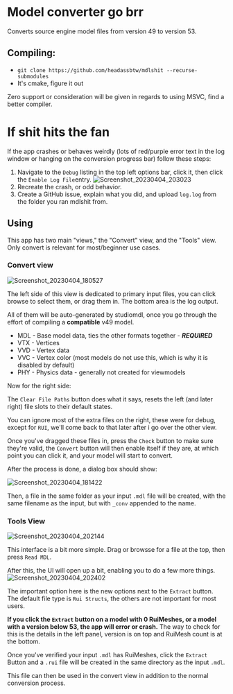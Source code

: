 # Model converter go brr

Converts source engine model files from version 49 to version 53.

## Compiling:

* `git clone https://github.com/headassbtw/mdlshit --recurse-submodules`
* It's cmake, figure it out

Zero support or consideration will be given in regards to using MSVC, find a better compiler.

# If shit hits the fan

If the app crashes or behaves weirdly (lots of red/purple error text in  the log window or hanging on the conversion progress bar) follow these steps:
1. Navigate to the `Debug` listing in the top left options bar, click it, then click the `Enable Log File`entry.
![Screenshot_20230404_203023](https://user-images.githubusercontent.com/16214950/229974240-4f44544b-ac8c-41a3-9a06-f0e0fe487d6f.png)
2. Recreate the crash, or odd behavior.
3. Create a GitHub issue, explain what you did, and upload `log.log` from the folder you ran mdlshit from.

## Using

This app has two main "views," the "Convert" view, and the "Tools" view. Only convert is relevant for most/beginner use cases.

### Convert view
![Screenshot_20230404_180527](https://user-images.githubusercontent.com/16214950/229955383-50238d8c-e145-47f3-a771-6a699ecbd1ac.png)

The left side of this view is dedicated to primary input files, you can click browse to select them, or drag them in. The bottom area is the log output.

All of them will be auto-generated by studiomdl, once you go through the effort of compiling a **compatible** v49 model.

* MDL - Base model data, ties the other formats together - ***REQUIRED***
* VTX - Vertices
* VVD - Vertex data
* VVC - Vertex color (most models do not use this, which is why it is disabled by default)
* PHY - Physics data - generally not created for viewmodels

Now for the right side:

The `Clear File Paths` button does what it says, resets the left (and later right) file slots to their default states.

You can ignore most of the extra files on the right, these were for debug, except for `RUI`, we'll come back to that later after i go over the other view.

Once you've dragged these files in, press the `Check` button to make sure they're valid, the `Convert` button will then enable itself if they are, at which point you can click it, and your model will start to convert.

After the process is done, a dialog box should show:

![Screenshot_20230404_181422](https://user-images.githubusercontent.com/16214950/229956359-b73cd3d1-6635-4d43-a0d9-d46587bb811c.png)

Then, a file in the same folder as your input `.mdl` file will be created, with the same filename as the input, but with `_conv` appended to the name.

### Tools View
![Screenshot_20230404_202144](https://user-images.githubusercontent.com/16214950/229973251-767071bd-2569-4ddd-98fe-c1ac5e6977d2.png)

This interface is a bit more simple. Drag or browsse for a file at the top, then press `Read MDL`.

After this, the UI will open up a bit, enabling you to do a few more things.
![Screenshot_20230404_202402](https://user-images.githubusercontent.com/16214950/229973530-4d9844a2-7f81-4a4d-aaf7-1182d50a932a.png)

The important option here is the new options next to the `Extract` button. The default file type is `Rui Structs`, the others are not important for most users.

**If you click the `Extract` button on a model with 0 RuiMeshes, or a model with a version below 53, the app will error or crash.** The way to check for this is the details in the left panel, version is on top and RuiMesh count is at the bottom.

Once you've verified your input `.mdl` has RuiMeshes, click the `Extract` Button and a `.rui` file will be created in the same directory as the input `.mdl`.

This file can then be used in the convert view in addition to the normal conversion process.
